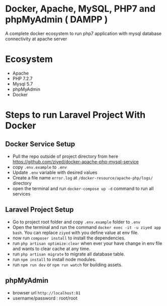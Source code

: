 # Docker, Apache, MySQL, PHP7 and phpMyAdmin ( DAMPP )
A complete docker ecosystem to run php7 application with mysql database connectivity at apache server

# Ecosystem
- Apache
- PHP 7.2.7
- Mysql 5.7
- phpMyAdmin
- Docker

# Steps to run Laravel Project With Docker

## Docker Service Setup
- Pull the repo outside of project directory from here https://github.com/ziyed/docker-apache-php-mysql-service
- copy `.env.example` to `.env`
- Update `.env` variable with desired values
- Create a file name `error.log` at `/docker-resource/apache-php/logs/` directory
- open the terminal and run `docker-compose up -d` command to run all services

## Laravel Project Setup
- Go to project root folder and copy `.env.example` folder to `.env`
- Open the terminal and run the command `docker exec -it -u ziyed app bash`. You can replace `ziyed` with you define value at env file.
- now run `composer install` to install the dependencies.
- run `php artisan optimize:clear` when ever your have change in env file and wants to clear cache at any time.
- run `php artisan migrate` to migrate all database table.
- run `npm install` to install node modules.
- run `npm run dev` or `npm run watch` for building assets.

## phpMyAdmin 
- browser url `http://localhost:81`
- username/password :  root/root
